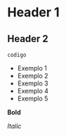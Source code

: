 # Header 1

## Header 2

```
codigo
```

* Exemplo 1
* Exemplo 2
* Exemplo 3
* Exemplo 4
* Exemplo 5

**Bold**

*Italic*

